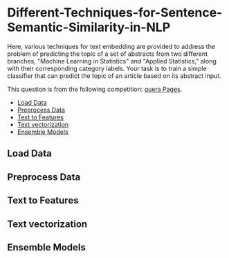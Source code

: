 # Different-Techniques-for-Sentence-Semantic-Similarity-in-NLP
Here, various techniques for text embedding are provided to address the problem of predicting the topic of a set of abstracts from two different branches, "Machine Learning in Statistics" and "Applied Statistics," along with their corresponding category labels. Your task is to train a simple classifier that can predict the topic of an article based on its abstract input.

This question is from the following competition: [quera Pages]([https://pages.github.com/](https://quera.org/contest/assignments/64356/problems/219300.)https://quera.org/contest/assignments/64356/problems/219300.).

- [Load Data](#load-data)
- [Preprocess Data](#preprocess-data)
- [Text to Features](#Text-to-Features)
- [Text vectorization](#text-vectorization)
- [Ensemble Models](#Ensemble-Models)

## Load Data

## Preprocess Data

## Text to Features

## Text vectorization

## Ensemble Models
